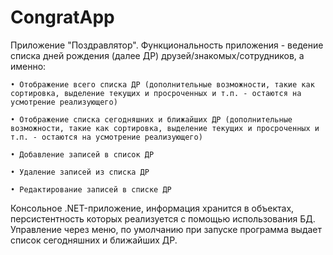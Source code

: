 # CongratApp


Приложение "Поздравлятор". 
Функциональность приложения - ведение списка дней рождения (далее ДР) друзей/знакомых/сотрудников, а именно: 

	• Отображение всего списка ДР (дополнительные возможности, такие как сортировка, выделение текущих и просроченных и т.п. - остаются на усмотрение реализующего) 
	
	• Отображение списка сегодняшних и ближайших ДР (дополнительные возможности, такие как сортировка, выделение текущих и просроченных и т.п. - остаются на усмотрение реализующего)  
	
	• Добавление записей в список ДР
	
	• Удаление записей из списка ДР
	
	• Редактирование записей в списке ДР 

Консольное .NET-приложение, информация хранится в объектах, персистентность которых реализуется с помощью использования БД. Управление через меню, по умолчанию при запуске программа выдает список сегодняшних и ближайших ДР.
